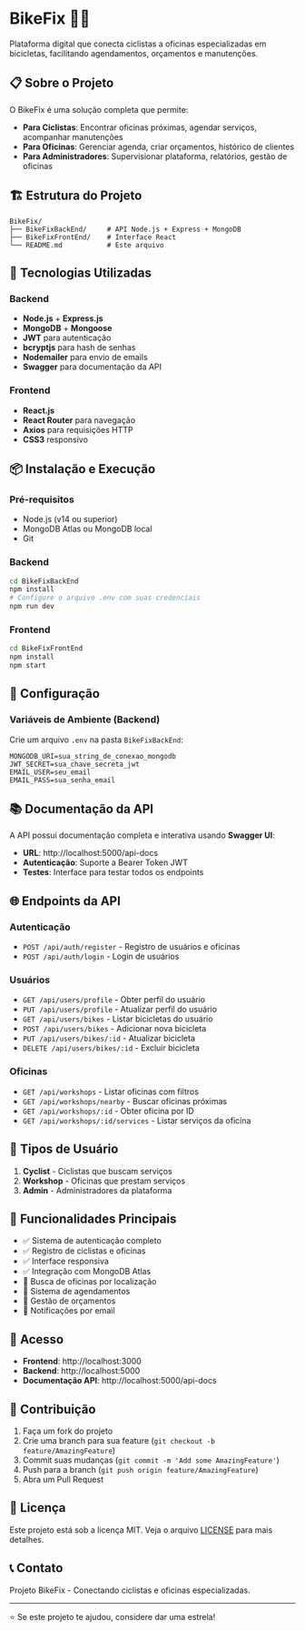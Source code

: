 # BikeFix 🚴‍♂️

Plataforma digital que conecta ciclistas a oficinas especializadas em bicicletas, facilitando agendamentos, orçamentos e manutenções.

## 📋 Sobre o Projeto

O BikeFix é uma solução completa que permite:
- **Para Ciclistas**: Encontrar oficinas próximas, agendar serviços, acompanhar manutenções
- **Para Oficinas**: Gerenciar agenda, criar orçamentos, histórico de clientes
- **Para Administradores**: Supervisionar plataforma, relatórios, gestão de oficinas

## 🏗️ Estrutura do Projeto

```
BikeFix/
├── BikeFixBackEnd/     # API Node.js + Express + MongoDB
├── BikeFixFrontEnd/    # Interface React
└── README.md           # Este arquivo
```

## 🚀 Tecnologias Utilizadas

### Backend
- **Node.js** + **Express.js**
- **MongoDB** + **Mongoose**
- **JWT** para autenticação
- **bcryptjs** para hash de senhas
- **Nodemailer** para envio de emails
- **Swagger** para documentação da API

### Frontend
- **React.js**
- **React Router** para navegação
- **Axios** para requisições HTTP
- **CSS3** responsivo

## 📦 Instalação e Execução

### Pré-requisitos
- Node.js (v14 ou superior)
- MongoDB Atlas ou MongoDB local
- Git

### Backend
```bash
cd BikeFixBackEnd
npm install
# Configure o arquivo .env com suas credenciais
npm run dev
```

### Frontend
```bash
cd BikeFixFrontEnd
npm install
npm start
```

## 🔧 Configuração

### Variáveis de Ambiente (Backend)
Crie um arquivo `.env` na pasta `BikeFixBackEnd`:

```env
MONGODB_URI=sua_string_de_conexao_mongodb
JWT_SECRET=sua_chave_secreta_jwt
EMAIL_USER=seu_email
EMAIL_PASS=sua_senha_email
```

## 📚 Documentação da API

A API possui documentação completa e interativa usando **Swagger UI**:
- **URL**: http://localhost:5000/api-docs
- **Autenticação**: Suporte a Bearer Token JWT
- **Testes**: Interface para testar todos os endpoints

## 🌐 Endpoints da API

### Autenticação
- `POST /api/auth/register` - Registro de usuários e oficinas
- `POST /api/auth/login` - Login de usuários

### Usuários
- `GET /api/users/profile` - Obter perfil do usuário
- `PUT /api/users/profile` - Atualizar perfil do usuário
- `GET /api/users/bikes` - Listar bicicletas do usuário
- `POST /api/users/bikes` - Adicionar nova bicicleta
- `PUT /api/users/bikes/:id` - Atualizar bicicleta
- `DELETE /api/users/bikes/:id` - Excluir bicicleta

### Oficinas
- `GET /api/workshops` - Listar oficinas com filtros
- `GET /api/workshops/nearby` - Buscar oficinas próximas
- `GET /api/workshops/:id` - Obter oficina por ID
- `GET /api/workshops/:id/services` - Listar serviços da oficina

## 👥 Tipos de Usuário

1. **Cyclist** - Ciclistas que buscam serviços
2. **Workshop** - Oficinas que prestam serviços
3. **Admin** - Administradores da plataforma

## 🎯 Funcionalidades Principais

- ✅ Sistema de autenticação completo
- ✅ Registro de ciclistas e oficinas
- ✅ Interface responsiva
- ✅ Integração com MongoDB Atlas
- 🔄 Busca de oficinas por localização
- 🔄 Sistema de agendamentos
- 🔄 Gestão de orçamentos
- 🔄 Notificações por email

## 📱 Acesso

- **Frontend**: http://localhost:3000
- **Backend**: http://localhost:5000
- **Documentação API**: http://localhost:5000/api-docs

## 🤝 Contribuição

1. Faça um fork do projeto
2. Crie uma branch para sua feature (`git checkout -b feature/AmazingFeature`)
3. Commit suas mudanças (`git commit -m 'Add some AmazingFeature'`)
4. Push para a branch (`git push origin feature/AmazingFeature`)
5. Abra um Pull Request

## 📄 Licença

Este projeto está sob a licença MIT. Veja o arquivo [LICENSE](LICENSE) para mais detalhes.

## 📞 Contato

Projeto BikeFix - Conectando ciclistas e oficinas especializadas.

---

⭐ Se este projeto te ajudou, considere dar uma estrela!
